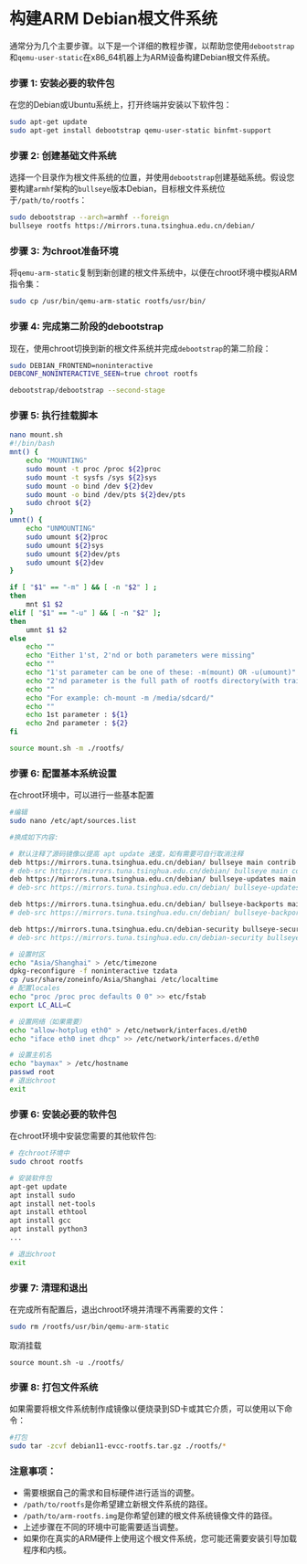# 构建ARM Debian根文件系统

通常分为几个主要步骤。以下是一个详细的教程步骤，以帮助您使用`debootstrap`和`qemu-user-static`在x86_64机器上为ARM设备构建Debian根文件系统。

### 步骤 1: 安装必要的软件包

在您的Debian或Ubuntu系统上，打开终端并安装以下软件包：

```sh
sudo apt-get update
sudo apt-get install debootstrap qemu-user-static binfmt-support
```

### 步骤 2: 创建基础文件系统

选择一个目录作为根文件系统的位置，并使用`debootstrap`创建基础系统。假设您要构建`armhf`架构的`bullseye`版本Debian，目标根文件系统位于`/path/to/rootfs`：

```sh
sudo debootstrap --arch=armhf --foreign 
bullseye rootfs https://mirrors.tuna.tsinghua.edu.cn/debian/
```

### 步骤 3: 为chroot准备环境

将`qemu-arm-static`复制到新创建的根文件系统中，以便在chroot环境中模拟ARM指令集：

```sh
sudo cp /usr/bin/qemu-arm-static rootfs/usr/bin/
```

### 步骤 4: 完成第二阶段的debootstrap

现在，使用chroot切换到新的根文件系统并完成`debootstrap`的第二阶段：

```sh
sudo DEBIAN_FRONTEND=noninteractive 
DEBCONF_NONINTERACTIVE_SEEN=true chroot rootfs 

debootstrap/debootstrap --second-stage
```

### 步骤 5: 执行挂载脚本

```bash
nano mount.sh
#!/bin/bash
mnt() {
	echo "MOUNTING"
	sudo mount -t proc /proc ${2}proc
	sudo mount -t sysfs /sys ${2}sys
	sudo mount -o bind /dev ${2}dev
	sudo mount -o bind /dev/pts ${2}dev/pts
	sudo chroot ${2}
}
umnt() {
	echo "UNMOUNTING"
	sudo umount ${2}proc
	sudo umount ${2}sys
	sudo umount ${2}dev/pts
	sudo umount ${2}dev
}

if [ "$1" == "-m" ] && [ -n "$2" ] ;
then
	mnt $1 $2
elif [ "$1" == "-u" ] && [ -n "$2" ];
then
	umnt $1 $2
else
	echo ""
	echo "Either 1'st, 2'nd or both parameters were missing"
	echo ""
	echo "1'st parameter can be one of these: -m(mount) OR -u(umount)"
	echo "2'nd parameter is the full path of rootfs directory(with trailing '/')"
	echo ""
	echo "For example: ch-mount -m /media/sdcard/"
	echo ""
	echo 1st parameter : ${1}
	echo 2nd parameter : ${2}
fi

source mount.sh -m ./rootfs/
```


### 步骤 6: 配置基本系统设置

在chroot环境中，可以进行一些基本配置

```sh
#编辑
sudo nano /etc/apt/sources.list

#换成如下内容:

# 默认注释了源码镜像以提高 apt update 速度，如有需要可自行取消注释
deb https://mirrors.tuna.tsinghua.edu.cn/debian/ bullseye main contrib non-free
# deb-src https://mirrors.tuna.tsinghua.edu.cn/debian/ bullseye main contrib non-free
deb https://mirrors.tuna.tsinghua.edu.cn/debian/ bullseye-updates main contrib non-free
# deb-src https://mirrors.tuna.tsinghua.edu.cn/debian/ bullseye-updates main contrib non-free

deb https://mirrors.tuna.tsinghua.edu.cn/debian/ bullseye-backports main contrib non-free
# deb-src https://mirrors.tuna.tsinghua.edu.cn/debian/ bullseye-backports main contrib non-free

deb https://mirrors.tuna.tsinghua.edu.cn/debian-security bullseye-security main contrib non-free
# deb-src https://mirrors.tuna.tsinghua.edu.cn/debian-security bullseye-security main contrib non-free

# 设置时区
echo "Asia/Shanghai" > /etc/timezone
dpkg-reconfigure -f noninteractive tzdata
cp /usr/share/zoneinfo/Asia/Shanghai /etc/localtime
# 配置locales
echo "proc /proc proc defaults 0 0" >> etc/fstab 
export LC_ALL=C

# 设置网络（如果需要）
echo "allow-hotplug eth0" > /etc/network/interfaces.d/eth0
echo "iface eth0 inet dhcp" >> /etc/network/interfaces.d/eth0

# 设置主机名
echo "baymax" > /etc/hostname
passwd root
# 退出chroot
exit
```



### 步骤 6: 安装必要的软件包

在chroot环境中安装您需要的其他软件包:

```sh
# 在chroot环境中
sudo chroot rootfs

# 安装软件包
apt-get update
apt install sudo
apt install net-tools
apt install ethtool
apt install gcc
apt install python3
...

# 退出chroot
exit
```

### 步骤 7: 清理和退出

在完成所有配置后，退出chroot环境并清理不再需要的文件：

```sh
sudo rm /rootfs/usr/bin/qemu-arm-static
```

取消挂载

```
source mount.sh -u ./rootfs/
```


### 步骤 8: 打包文件系统

如果需要将根文件系统制作成镜像以便烧录到SD卡或其它介质，可以使用以下命令：

```sh
#打包
sudo tar -zcvf debian11-evcc-rootfs.tar.gz ./rootfs/*
```

### 注意事项：

- 需要根据自己的需求和目标硬件进行适当的调整。
- `/path/to/rootfs`是你希望建立新根文件系统的路径。
- `/path/to/arm-rootfs.img`是你希望创建的根文件系统镜像文件的路径。
- 上述步骤在不同的环境中可能需要适当调整。
- 如果你在真实的ARM硬件上使用这个根文件系统，您可能还需要安装引导加载程序和内核。

